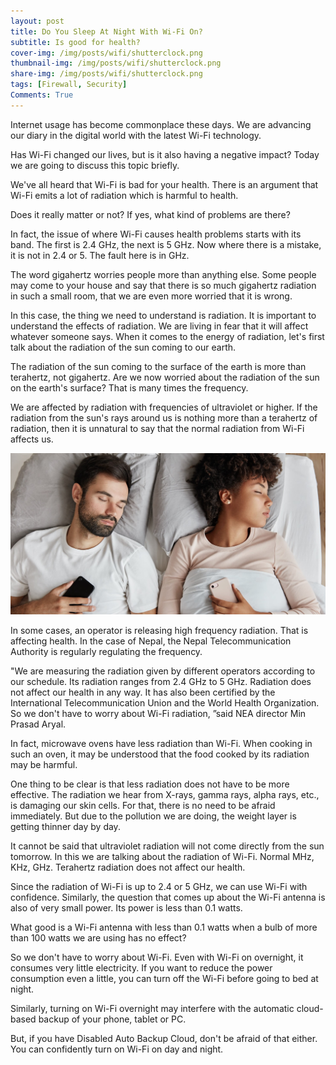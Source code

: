 ```yaml
---
layout: post
title: Do You Sleep At Night With Wi-Fi On?
subtitle: Is good for health?
cover-img: /img/posts/wifi/shutterclock.png
thumbnail-img: /img/posts/wifi/shutterclock.png
share-img: /img/posts/wifi/shutterclock.png
tags: [Firewall, Security]
Comments: True
---
```


Internet usage has become commonplace these days. We are advancing our diary in the digital world with the latest Wi-Fi technology.

Has Wi-Fi changed our lives, but is it also having a negative impact? Today we are going to discuss this topic briefly.

We've all heard that Wi-Fi is bad for your health. There is an argument that Wi-Fi emits a lot of radiation which is harmful to health.

Does it really matter or not? If yes, what kind of problems are there?

In fact, the issue of where Wi-Fi causes health problems starts with its band. The first is 2.4 GHz, the next is 5 GHz. Now where there is a mistake, it is not in 2.4 or 5. The fault here is in GHz.

The word gigahertz worries people more than anything else. Some people may come to your house and say that there is so much gigahertz radiation in such a small room, that we are even more worried that it is wrong.

In this case, the thing we need to understand is radiation. It is important to understand the effects of radiation. We are living in fear that it will affect whatever someone says. When it comes to the energy of radiation, let's first talk about the radiation of the sun coming to our earth.

The radiation of the sun coming to the surface of the earth is more than terahertz, not gigahertz. Are we now worried about the radiation of the sun on the earth's surface? That is many times the frequency.

We are affected by radiation with frequencies of ultraviolet or higher. If the radiation from the sun's rays around us is nothing more than a terahertz of radiation, then it is unnatural to say that the normal radiation from Wi-Fi affects us.

![Wifi](/img/posts/wifi/phone-sleeping.jpg)

In some cases, an operator is releasing high frequency radiation. That is affecting health. In the case of Nepal, the Nepal Telecommunication Authority is regularly regulating the frequency.

"We are measuring the radiation given by different operators according to our schedule. Its radiation ranges from 2.4 GHz to 5 GHz. Radiation does not affect our health in any way. It has also been certified by the International Telecommunication Union and the World Health Organization. So we don't have to worry about Wi-Fi radiation, ”said NEA director Min Prasad Aryal.

In fact, microwave ovens have less radiation than Wi-Fi. When cooking in such an oven, it may be understood that the food cooked by its radiation may be harmful.

One thing to be clear is that less radiation does not have to be more effective. The radiation we hear from X-rays, gamma rays, alpha rays, etc., is damaging our skin cells. For that, there is no need to be afraid immediately. But due to the pollution we are doing, the weight layer is getting thinner day by day.

It cannot be said that ultraviolet radiation will not come directly from the sun tomorrow. In this we are talking about the radiation of Wi-Fi. Normal MHz, KHz, GHz. Terahertz radiation does not affect our health.

Since the radiation of Wi-Fi is up to 2.4 or 5 GHz, we can use Wi-Fi with confidence. Similarly, the question that comes up about the Wi-Fi antenna is also of very small power. Its power is less than 0.1 watts.

What good is a Wi-Fi antenna with less than 0.1 watts when a bulb of more than 100 watts we are using has no effect?

So we don't have to worry about Wi-Fi. Even with Wi-Fi on overnight, it consumes very little electricity. If you want to reduce the power consumption even a little, you can turn off the Wi-Fi before going to bed at night.

Similarly, turning on Wi-Fi overnight may interfere with the automatic cloud-based backup of your phone, tablet or PC.

But, if you have Disabled Auto Backup Cloud, don't be afraid of that either. You can confidently turn on Wi-Fi on day and night.